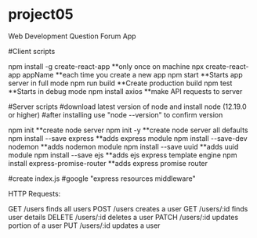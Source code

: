 # project05
Web Development Question Forum App

#Client scripts

npm install -g create-react-app   **only once on machine
npx create-react-app appName      **each time you create a new app
npm start                         **Starts app server in full mode
npm run build                     **Create production build
npm test                          **Starts in debug mode
npm install axios                 **make API requests to server

#Server scripts
#download latest version of node and install node (12.19.0 or higher)
#after installing use "node --version" to confirm version

npm init                          **create node server
npm init -y                       **create node server all defaults
npm install --save express        **adds express module
npm install --save-dev nodemon    **adds nodemon module
npm install --save uuid           **adds uuid module
npm install --save ejs            **adds ejs express template engine
npm install express-promise-router   **adds express promise router

#create index.js
#google "express resources middleware"


HTTP Requests:

GET  /users         finds all users
POST /users         creates a user
GET  /users/:id     finds user details
DELETE /users/:id   deletes a user
PATCH /users/:id    updates portion of a user
PUT /users/:id      updates a user

